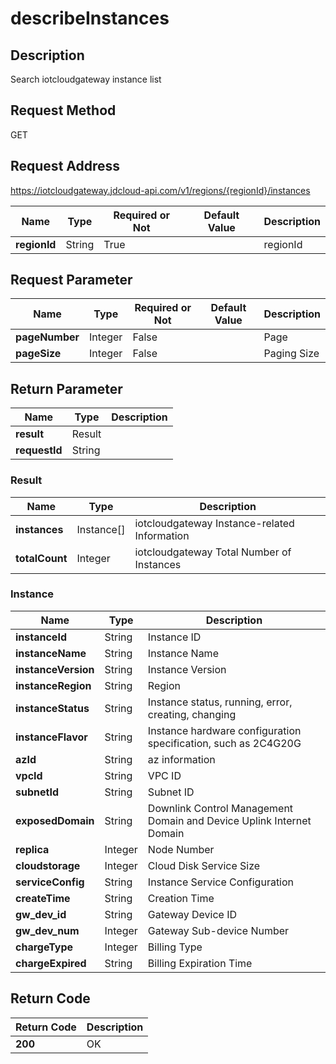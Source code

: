 # describeInstances


## Description
Search iotcloudgateway instance list

## Request Method
GET

## Request Address
https://iotcloudgateway.jdcloud-api.com/v1/regions/{regionId}/instances

|Name|Type|Required or Not|Default Value|Description|
|---|---|---|---|---|
|**regionId**|String|True| |regionId|

## Request Parameter
|Name|Type|Required or Not|Default Value|Description|
|---|---|---|---|---|
|**pageNumber**|Integer|False| |Page|
|**pageSize**|Integer|False| |Paging Size|


## Return Parameter
|Name|Type|Description|
|---|---|---|
|**result**|Result| |
|**requestId**|String| |

### Result
|Name|Type|Description|
|---|---|---|
|**instances**|Instance[]|iotcloudgateway Instance-related Information|
|**totalCount**|Integer|iotcloudgateway Total Number of Instances|
### Instance
|Name|Type|Description|
|---|---|---|
|**instanceId**|String|Instance ID|
|**instanceName**|String|Instance Name|
|**instanceVersion**|String|Instance Version|
|**instanceRegion**|String|Region|
|**instanceStatus**|String|Instance status, running, error, creating, changing|
|**instanceFlavor**|String|Instance hardware configuration specification, such as 2C4G20G|
|**azId**|String|az information|
|**vpcId**|String|VPC ID|
|**subnetId**|String|Subnet ID|
|**exposedDomain**|String|Downlink Control Management Domain and Device Uplink Internet Domain|
|**replica**|Integer|Node Number|
|**cloudstorage**|Integer|Cloud Disk Service Size|
|**serviceConfig**|String|Instance Service Configuration|
|**createTime**|String|Creation Time|
|**gw_dev_id**|String|Gateway Device ID|
|**gw_dev_num**|Integer|Gateway Sub-device Number|
|**chargeType**|Integer|Billing Type|
|**chargeExpired**|String|Billing Expiration Time|

## Return Code
|Return Code|Description|
|---|---|
|**200**|OK|
